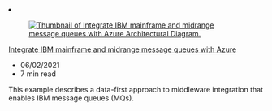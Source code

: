 <!-- This file is automatically generated by build/architectures/build_index.py. Any updates will be lost. -->

<!-- markdownlint-disable MD033 -->

<li class="grid-item item-column" data-categories="hybrid">
<article class="card">
    <div class="card-header has-margin-bottom-none" aria-hidden="true">
        <figure class="image diagram has-height-175 has-overflow-hidden level">
            <a href="/azure/architecture/example-scenario/mainframe/integrate-ibm-message-queues-azure"><img src="/azure/architecture/browse/thumbs/integrate-ibm-message-queues-azure.png" class="diagram" alt="Thumbnail of Integrate IBM mainframe and midrange message queues with Azure Architectural Diagram." data-linktype="relative-path"></a>
        </figure>
    </div>
    <div class="card-content">
        <a class="card-content-title has-margin-top-none" href="/azure/architecture/example-scenario/mainframe/integrate-ibm-message-queues-azure">
            <p>Integrate IBM mainframe and midrange message queues with Azure</p>
        </a>
        <ul class="card-content-metadata">
            <li>06/02/2021</li>
            <li>7 min read</li>
        </ul>
        <p class="card-content-description">This example describes a data-first approach to middleware integration that enables IBM message queues (MQs).</p>
        <div class="bottom-to-top-fade is-hidden-mobile"></div>
    </div>
</article>
</li>
